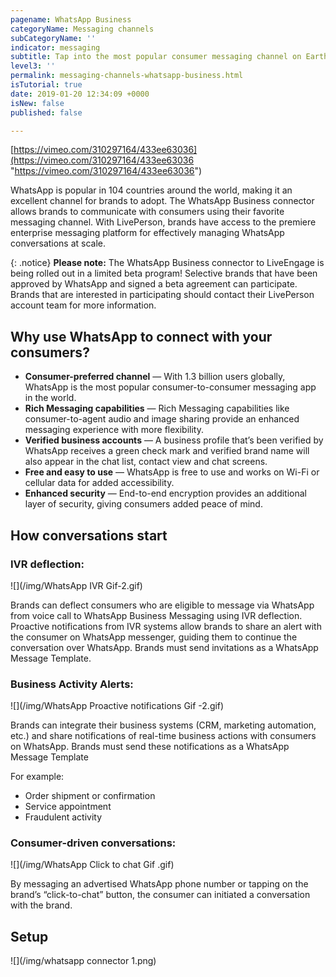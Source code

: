 ```yaml
---
pagename: WhatsApp Business
categoryName: Messaging channels
subCategoryName: ''
indicator: messaging
subtitle: Tap into the most popular consumer messaging channel on Earth
level3: ''
permalink: messaging-channels-whatsapp-business.html
isTutorial: true
date: 2019-01-20 12:34:09 +0000
isNew: false
published: false

---
```

[https://vimeo.com/310297164/433ee63036](https://vimeo.com/310297164/433ee63036 "https://vimeo.com/310297164/433ee63036")

WhatsApp is popular in 104 countries around the world, making it an excellent channel for brands to adopt. The WhatsApp Business connector allows brands to communicate with consumers using their favorite messaging channel. With LivePerson, brands have access to the premiere enterprise messaging platform for effectively managing WhatsApp conversations at scale.

{: .notice}
**Please note:** The WhatsApp Business connector to LiveEngage is being rolled out in a limited beta program! Selective brands that have been approved by WhatsApp and signed a beta agreement can participate. Brands that are interested in participating should contact their LivePerson account team for more information.

## Why use WhatsApp to connect with your consumers?

* **Consumer-preferred channel** — With 1.3 billion users globally, WhatsApp is the most popular consumer-to-consumer messaging app in the world.
* **Rich Messaging capabilities** — Rich Messaging capabilities like consumer-to-agent audio and image sharing provide an enhanced messaging experience with more flexibility.
* **Verified business accounts** — A business profile that’s been verified by WhatsApp receives a green check mark and verified brand name will also appear in the chat list, contact view and chat screens.
* **Free and easy to use** — WhatsApp is free to use and works on Wi-Fi or cellular data for added accessibility.
* **Enhanced security** — End-to-end encryption provides an additional layer of security, giving consumers added peace of mind.

## How conversations start

### IVR deflection:

![](/img/WhatsApp IVR Gif-2.gif)

Brands can deflect consumers who are eligible to message via WhatsApp from voice call to WhatsApp Business Messaging using IVR deflection. Proactive notifications from IVR systems allow brands to share an alert with the consumer on WhatsApp messenger, guiding them to continue the conversation over WhatsApp. Brands must send invitations as a WhatsApp Message Template.

### Business Activity Alerts:

![](/img/WhatsApp Proactive notifications Gif -2.gif)

Brands can integrate their business systems (CRM, marketing automation, etc.) and share notifications of real-time business actions with consumers on WhatsApp. Brands must send these notifications as a WhatsApp Message Template

For example:

* Order shipment or confirmation
* Service appointment
* Fraudulent activity

### Consumer-driven conversations:

![](/img/WhatsApp Click to chat Gif .gif)

By messaging an advertised WhatsApp phone number or tapping on the brand’s “click-to-chat” button, the consumer can initiated a conversation with the brand.

## Setup

![](/img/whatsapp connector 1.png)